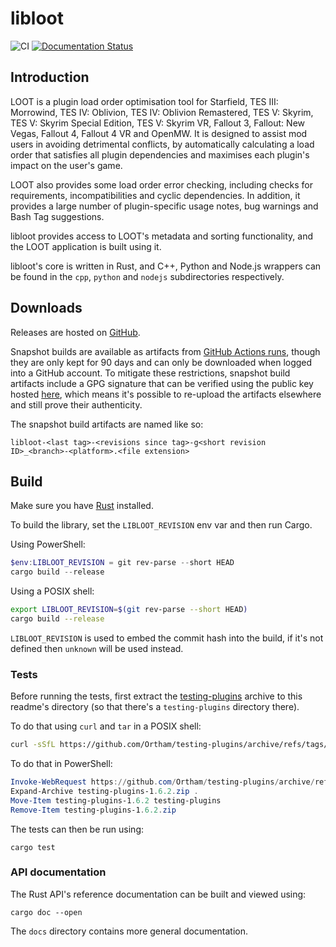 # libloot

![CI](https://github.com/loot/libloot/actions/workflows/ci.yml/badge.svg?branch=master&event=push)
[![Documentation Status](https://readthedocs.org/projects/loot-api/badge/?version=latest)](http://loot-api.readthedocs.io/en/latest/?badge=latest)

## Introduction

LOOT is a plugin load order optimisation tool for Starfield, TES III: Morrowind, TES IV: Oblivion, TES IV: Oblivion Remastered, TES V: Skyrim, TES V: Skyrim Special Edition, TES V: Skyrim VR, Fallout 3, Fallout: New Vegas, Fallout 4, Fallout 4 VR and OpenMW. It is designed to assist mod users in avoiding detrimental conflicts, by automatically calculating a load order that satisfies all plugin dependencies and maximises each plugin's impact on the user's game.

LOOT also provides some load order error checking, including checks for requirements, incompatibilities and cyclic dependencies. In addition, it provides a large number of plugin-specific usage notes, bug warnings and Bash Tag suggestions.

libloot provides access to LOOT's metadata and sorting functionality, and the LOOT application is built using it.

libloot's core is written in Rust, and C++, Python and Node.js wrappers can be found in the `cpp`, `python` and `nodejs` subdirectories respectively.

## Downloads

Releases are hosted on [GitHub](https://github.com/loot/libloot/releases).

Snapshot builds are available as artifacts from [GitHub Actions runs](https://github.com/loot/libloot/actions), though they are only kept for 90 days and can only be downloaded when logged into a GitHub account. To mitigate these restrictions, snapshot build artifacts include a GPG signature that can be verified using the public key hosted [here](https://loot.github.io/.well-known/openpgpkey/hu/mj86by43a9hz8y8rbddtx54n3bwuuucg), which means it's possible to re-upload the artifacts elsewhere and still prove their authenticity.

The snapshot build artifacts are named like so:

```
libloot-<last tag>-<revisions since tag>-g<short revision ID>_<branch>-<platform>.<file extension>
```

## Build

Make sure you have [Rust](https://www.rust-lang.org/) installed.

To build the library, set the `LIBLOOT_REVISION` env var and then run Cargo.

Using PowerShell:

```powershell
$env:LIBLOOT_REVISION = git rev-parse --short HEAD
cargo build --release
```

Using a POSIX shell:

```sh
export LIBLOOT_REVISION=$(git rev-parse --short HEAD)
cargo build --release
```

`LIBLOOT_REVISION` is used to embed the commit hash into the build, if it's not defined then `unknown` will be used instead.

### Tests

Before running the tests, first extract the [testing-plugins](https://github.com/Ortham/testing-plugins) archive to this readme's directory (so that there's a `testing-plugins` directory there).

To do that using `curl` and `tar` in a POSIX shell:

```sh
curl -sSfL https://github.com/Ortham/testing-plugins/archive/refs/tags/1.6.2.tar.gz | tar -xz --strip=1 --one-top-level=testing-plugins
```

To do that in PowerShell:

```powershell
Invoke-WebRequest https://github.com/Ortham/testing-plugins/archive/refs/tags/1.6.2.zip -OutFile testing-plugins-1.6.2.zip
Expand-Archive testing-plugins-1.6.2.zip .
Move-Item testing-plugins-1.6.2 testing-plugins
Remove-Item testing-plugins-1.6.2.zip
```

The tests can then be run using:

```
cargo test
```

### API documentation

The Rust API's reference documentation can be built and viewed using:

```
cargo doc --open
```

The `docs` directory contains more general documentation.

